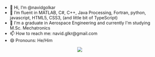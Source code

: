 <ul>
  <li>👋 Hi, I’m @navidgolkar</li>
  <li>👀 I’m fluent in MATLAB, C#, C++, Java Processing, Fortran, python, javascript, HTML5, CSS3, (and little bit of TypeScript)</li>
  <li>🌱 I'm a graduate in Aerospace Engineering and currently I'm studying M.Sc. Mechatronics</li>
  <li>📫 How to reach me: navid.glkr@gmail.com</li>
  <li>😄 Pronouns: He/Him</li>
</ul>
<p align="center"><img src="https://github-readme-stats.vercel.app/api/top-langs/?username=navidgolkar&size_weight=0.5&count_weight=0.5&layout=donut&theme=dark"></p>
